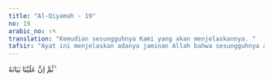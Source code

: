 ```yaml
---
title: "Al-Qiyamah - 19"
no: 19
arabic_no: ١٩
translation: "Kemudian sesungguhnya Kami yang akan menjelaskannya. "
tafsir: "Ayat ini menjelaskan adanya jaminan Allah bahwa sesungguhnya atas tanggungan Allah-lah penjelasannya. Maksudnya setelah Jibril selesai membacakan Al-Qur'an itu kepada Nabi Muhammad saw, maka Allah langsung memberikan penjelasan kepada beliau melalui ilham-ilham yang ditanamkan ke dalam dada Nabi saw, sehingga pengertian ayat ini secara sempurna sebagaimana yang dikehendaki Allah dapat diketahui Nabi saw. Allah pula yang menyampaikan kepada Nabi segala rahasia, hukum-hukum, dan pengetahuan Al-Qur'an itu secara sempurna. Dengan begitu, tidak dapat diragukan sedikit pun bahwa sesungguhnya Al-Qur'an itu dari sisi Allah."
---
```


ثُمَّ اِنَّ عَلَيْنَا بَيَانَهٗ ۗ
